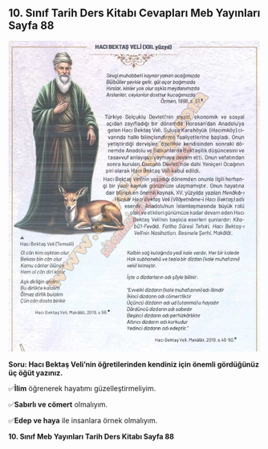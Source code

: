 ## 10. Sınıf Tarih Ders Kitabı Cevapları Meb Yayınları Sayfa 88

![](./image1.webp)

**Soru: Hacı Bektaş Veli’nin öğretilerinden kendiniz için önemli gördüğünüz üç öğüt yazınız.**

✅**İlim** öğrenerek hayatımı güzelleştirmeliyim.

✅**Sabırlı ve cömert** olmalıyım.

✅**Edep ve haya** ile insanlara örnek olmalıyım.

**10. Sınıf Meb Yayınları Tarih Ders Kitabı Sayfa 88**